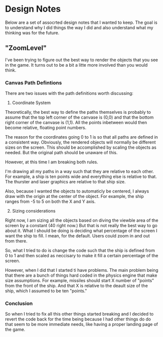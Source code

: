 # Design Notes

Below are a set of assocrted design notes that I wanted to keep. The goal is to understand why I did things the way I did and also understand what my thinking was for the future.

## "ZoomLevel"

I've been trying to figure out the best way to render the objects that you see in the game. It turns out to be a bit a litte more involved than you would think.

### Canvas Path Defintions

There are two issues with the path definitions worth discussing:

1. Coordinate System

Theoretically, the best way to define the paths themselves is probably to assume that the top left corner of the canvase is (0,0) and that the bottom right corner of the canvase is (1,1). All the points inbetween would then become relative, floating point numbers.

The reason for the coordinates going 0 to 1 is so that all paths are defined in a consistent way. Obviously, the rendered objects will normally be different sizes on the screen. This should be accomplished by scaling the objects as needed. But the original path should be unaware of this.

However, at this time I am breaking both rules.

I'm drawing all my paths in a way such that they are relative to each other. For example, a ship is ten points wide and everything else is relative to that. The thurster and laser graphics are relative to that ship size.

Also, because I wanted the objects to automaticly be centered, I always draw with the origin at the center of the object. For example, the ship ranges from -5 to 5 on both the X and Y axis.

2. Sizing considerations

Right now, I am sizing all the objects based on diving the viewble area of the screen by a constant (40 right now.) But that is not really the best way to go about it. What I should be doing is deciding what percentage of the screen I want the ship to fill. I mean, for the default. Users could zoom in and out from there.

So, what I tried to do is change the code such that the ship is defined from 0 to 1 and then scaled as neccisary to make it fill a certain percentage of the screen.

However, when I did that I started ti have problems. The main problem being that there are a bunch of things hard coded in the physics engine that make size assumptions. For example, missiles should start X number of "points" from the front of the ship. And that X is relative to the deault size of the ship, which I assumed to be ten "points."

### Conclusion

So when I tried to fix all this other things started breaking and I decided to revert the code back for the time being because I had other things do do that seem to be more immediate needs, like having a proper landing page of the game.
